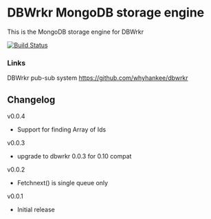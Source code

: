 # DBWrkr MongoDB storage engine

This is the MongoDB storage engine for DBWrkr

[![Build Status](https://travis-ci.org/whyhankee/dbwrkr-mongodb.svg?branch=master)](https://travis-ci.org/whyhankee/dbwrkr-mongodb)

### Links

DBWrkr pub-sub system <https://github.com/whyhankee/dbwrkr>


## Changelog

v0.0.4
* Support for finding Array of Ids

v0.0.3
* upgrade to dbwrkr 0.0.3 for 0.10 compat

v0.0.2
* Fetchnext() is single queue only

v0.0.1
* Initial release
